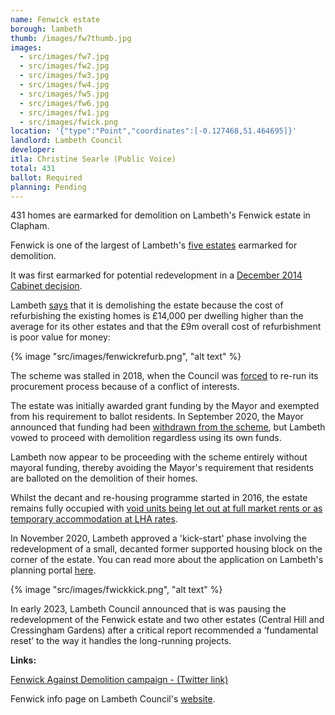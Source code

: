 ```yaml
---
name: Fenwick estate 
borough: lambeth
thumb: /images/fw7thumb.jpg
images:
  - src/images/fw7.jpg
  - src/images/fw2.jpg
  - src/images/fw3.jpg
  - src/images/fw4.jpg
  - src/images/fw5.jpg
  - src/images/fw6.jpg
  - src/images/fw1.jpg
  - src/images/fwick.png
location: '{"type":"Point","coordinates":[-0.127468,51.464695]}'
landlord: Lambeth Council
developer:
itla: Christine Searle (Public Voice)
total: 431
ballot: Required
planning: Pending
---
```

431 homes are earmarked for demolition on Lambeth's Fenwick estate in Clapham.

Fenwick is one of the largest of Lambeth's [five estates](/underthreat/lambeth) earmarked for demolition.

It was first earmarked for potential redevelopment in a [December 2014 Cabinet decision](https://moderngov.lambeth.gov.uk/documents/s70441/03_Lambeth%20Estate%20Regeneration%20and%20Housing%20Delivery%20-%20December%202014%20v3%20docx.pdf).

Lambeth [says](https://moderngov.lambeth.gov.uk/documents/g9750/Publicreports%20pack%20Monday%2011-Jul-2016%2019.00%20Cabinet.pdf?T=10) that it is demolishing the estate because the cost of refurbishing the existing homes is £14,000 per dwelling higher than the average for its other estates and that the £9m overall cost of refurbishment is poor value for money:

{% image "src/images/fenwickrefurb.png", "alt text" %}

The scheme was stalled in 2018, when the Council was [forced](https://www.architectsjournal.co.uk/news/karakusevic-carson-forces-council-to-rerun-flawed-estate-contest/10028456.article) to re-run its procurement process because of a conflict of interests.

The estate was initially awarded grant funding by the Mayor and exempted from his requirement to ballot residents. In September 2020, the Mayor announced that funding had been [withdrawn from the scheme](https://www.insidehousing.co.uk/news/news/gla-funding-withdrawn-for-three-major-council-estate-regeneration-schemes-68045), but Lambeth vowed to proceed with demolition regardless using its own funds.

Lambeth now appear to be proceeding with the scheme entirely without mayoral funding, thereby avoiding the Mayor's requirement that residents are balloted on the demolition of their homes.

Whilst the decant and re-housing programme started in 2016, the estate remains fully occupied with [void units being let out at full market rents or as temporary accommodation at LHA rates](https://www.whatdotheyknow.com/request/581698/response/1393236/attach/4/Attachment%202.pdf).

In November 2020, Lambeth approved a 'kick-start' phase involving the redevelopment of a small, decanted former supported housing block on the corner of the estate. You can read more about the application on Lambeth's planning portal [here](https://moderngov.lambeth.gov.uk/documents/s122755/PAC%20-%20Fenwick%2020-02374-RG3%20FINAL.pdf).

{% image "src/images/fwickkick.png", "alt text" %}

In early 2023, Lambeth Council announced that is was pausing the redevelopment of the Fenwick estate and two other estates (Central Hill and Cressingham Gardens) after a critical report recommended a ‘fundamental reset’ to the way it handles the long-running projects.

__Links:__

[Fenwick Against Demolition campaign - (Twitter link)](https://twitter.com/fenwick_place)

Fenwick info page on Lambeth Council's [website](http://engage.homesforlambeth.co.uk/what_s_happening_on_fenwick_estate).



